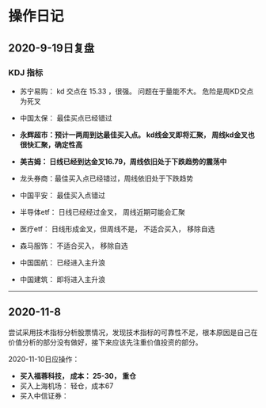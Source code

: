 # 操作日记









## 2020-9-19日复盘

### KDJ 指标

- 苏宁易购： kd 交点在 15.33 ，很强。 问题在于量能不大。 危险是周KD交点为死叉

- 中国太保： 最佳买点已经错过
- **永辉超市：预计一两周到达最佳买入点。 kd线金叉即将汇聚， 周线kd金叉也很快汇聚，确定性高**
- **美吉姆： 日线已经到达金叉16.79，周线依旧处于下跌趋势的震荡中**
- 龙头券商：最佳买入点已经错过，周线依旧处于下跌趋势
- 中国平安： 最佳买入点错过
- 半导体etf： 日线已经经过金叉， 周线近期可能会汇聚
- 医疗etf： 日线形成金叉，但周线不是， 不适合买入， 移除自选
- 森马服饰： 不适合买入， 移除自选
- 中国国航： 已经进入主升浪
- 中国建筑： 即将进入主升浪

---

## 2020-11-8

尝试采用技术指标分析股票情况，发现技术指标的可靠性不足，根本原因是自己在价值分析的部分没有做好，接下来应该先注重价值投资的部分。

2020-11-10日应操作：

- **买入福蓉科技， 成本： 25-30， 重仓**
- 买入上海机场： 轻仓，成本67
- 买入中信证券：

